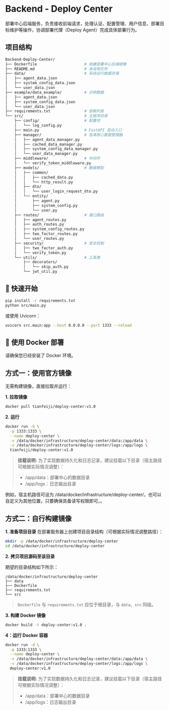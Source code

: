 # Backend - Deploy Center

部署中心后端服务，负责接收前端请求，处理认证、配置管理、用户信息、部署目标维护等操作，协调部署代理（Deploy Agent）完成具体部署行为。

## 项目结构

```bash
Backend-Deploy-Center/
├── Dockerfile                     # 构建部署中心后端镜像
├── README.md                      # 本说明文件
├── data/                          # 系统运行数据存储
│   ├── agent_data.json
│   ├── system_config_data.json
│   └── user_data.json
├── example/data_example/          # 示例数据
│   ├── agent_data.json
│   ├── system_config_data.json
│   └── user_data.json
├── requirements.txt               # 依赖列表
└── src/                           # 主程序目录
    ├── config/                    # 配置项
    │   └── log_config.py
    ├── main.py                    # FastAPI 启动入口
    ├── manager/                   # 各类核心数据管理器
    │   ├── agent_data_manager.py
    │   ├── cached_data_manager.py
    │   ├── system_config_data_manager.py
    │   └── user_data_manager.py
    ├── middleware/                # 中间件
    │   └── verify_token_middleware.py
    ├── models/                    # 数据模型
    │   ├── common/
    │   │   ├── cached_data.py
    │   │   └── http_result.py
    │   ├── dto/
    │   │   └── user_login_request_dto.py
    │   └── entity/
    │       ├── agent.py
    │       ├── system_config.py
    │       └── user.py
    ├── routes/                    # 接口路由
    │   ├── agent_routes.py
    │   ├── auth_routes.py
    │   ├── system_config_routes.py
    │   ├── two_factor_routes.py
    │   └── user_routes.py
    ├── security/                  # 安全机制
    │   ├── two_factor_auth.py
    │   └── verify_token.py
    └── utils/                     # 工具类
        ├── decorators/
        │   └── skip_auth.py
        └── jwt_util.py
```

## 🚀 快速开始

```bash
pip install -r requirements.txt
python src/main.py
```

或使用 Uvicorn：

```bash
uvicorn src.main:app --host 0.0.0.0 --port 1333 --reload
```

## 🐳 使用 Docker 部署

请确保您已经安装了 Docker 环境。

## 方式一：使用官方镜像

无需构建镜像，直接拉取并运行：

**1. 拉取镜像**
```bash
docker pull tianfeiji/deploy-center:v1.0
```

**2. 运行**
```bash
docker run -d \
  -p 1333:1333 \
  --name deploy-center \
  -v /data/docker/infrastructure/deploy-center/data:/app/data \
  -v /data/docker/infrastructure/deploy-center/logs:/app/logs \
  tianfeiji/deploy-center:v1.0
```

> **挂载说明:** 为了实现数据持久化和日志记录，建议挂载以下目录（宿主路径可根据实际情况调整）：
> - /app/data：部署中心的数据目录
> - /app/logs：日志输出目录

例如，宿主机路径可设为 /data/docker/infrastructure/deploy-center/，也可以自定义为其他位置，只要确保具备读写权限即可。。

## 方式二：自行构建镜像

**1. 准备项目目录**
在部署服务器上创建项目目录结构（可根据实际情况调整路径）：

```bash
mkdir -p /data/docker/infrastructure/deploy-center
cd /data/docker/infrastructure/deploy-center
```

**2. 拷贝项目源码至该目录**

期望的目录结构如下所示：

```
/data/docker/infrastructure/deploy-center
├── data
├── Dockerfile
├── requirements.txt
└── src
```

> `Dockerfile` 与 `requirements.txt` 应位于根目录，与 `data`、`src` 同级。

**3. 构建 Docker 镜像**

```bash
docker build -t deploy-center:v1.0 .
```

**4：运行 Docker 容器**
```bash
docker run -d \
  -p 1333:1333 \
  --name deploy-center \
  -v /data/docker/infrastructure/deploy-center/data:/app/data \
  -v /data/docker/infrastructure/deploy-center/logs:/app/logs \
  deploy-center:v1.0
```

> **挂载说明:** 为了实现数据持久化和日志记录，建议挂载以下目录（宿主路径可根据实际情况调整）：
> - /app/data：部署中心的数据目录
> - /app/logs：日志输出目录